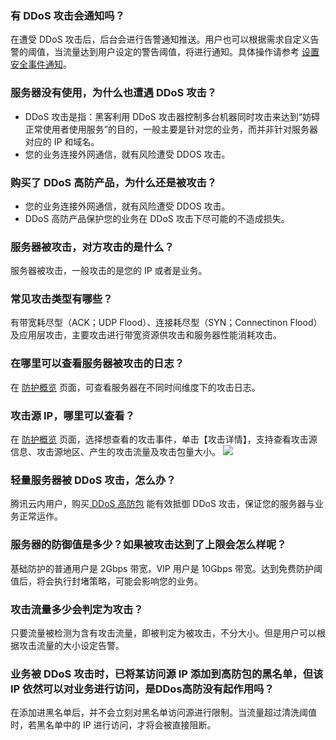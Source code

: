 ### 有 DDoS 攻击会通知吗？
在遭受 DDoS 攻击后，后台会进行告警通知推送。用户也可以根据需求自定义告警的阈值，当流量达到用户设定的警告阈值，将进行通知。具体操作请参考 [设置安全事件通知](https://cloud.tencent.com/document/product/1021/43903)。

### 服务器没有使用，为什么也遭遇 DDoS 攻击？
- DDoS 攻击是指：黑客利用 DDoS 攻击器控制多台机器同时攻击来达到“妨碍正常使用者使用服务”的目的，一般主要是针对您的业务，而并非针对服务器对应的 IP 和域名。
- 您的业务连接外网通信，就有风险遭受 DDOS 攻击。

### 购买了 DDoS 高防产品，为什么还是被攻击？
- 您的业务连接外网通信，就有风险遭受 DDOS 攻击。
- DDoS 高防产品保护您的业务在 DDoS 攻击下尽可能的不造成损失。

### 服务器被攻击，对方攻击的是什么？
服务器被攻击，一般攻击的是您的 IP 或者是业务。

### 常见攻击类型有哪些？
有带宽耗尽型（ACK；UDP Flood）、连接耗尽型（SYN；Connectinon Flood）及应用层攻击，主要攻击进行带宽资源供攻击和服务器性能消耗攻击。

### 在哪里可以查看服务器被攻击的日志？
在 [防护概览](https://console.cloud.tencent.com/ddos/antiddos-native/overview/ddos/bgp-00000160/2402:4e00:1201:6603:0:910c:3c54:e7c9) 页面，可查看服务器在不同时间维度下的攻击日志。

### 攻击源 IP，哪里可以查看？
在 [防护概览](https://console.cloud.tencent.com/ddos/antiddos-native/overview/ddos/bgp-00000160/2402:4e00:1201:6603:0:910c:3c54:e7c9) 页面，选择想查看的攻击事件，单击【攻击详情】，支持查看攻击源信息、攻击源地区、产生的攻击流量及攻击包量大小。
![](https://main.qcloudimg.com/raw/c4d2f863175410d86d7625ed51a3c774.png)

### 轻量服务器被 DDoS 攻击，怎么办？
腾讯云内用户，购买[ DDoS 高防包](https://cloud.tencent.com/document/product/1021/43894) 能有效抵御 DDoS 攻击，保证您的服务器与业务正常运作。

### 服务器的防御值是多少？如果被攻击达到了上限会怎么样呢？
基础防护的普通用户是 2Gbps 带宽，VIP 用户是 10Gbps 带宽。达到免费防护阈值后，将会执行封堵策略，可能会影响您的业务。

### 攻击流量多少会判定为攻击？
只要流量被检测为含有攻击流量，即被判定为被攻击，不分大小。但是用户可以根据攻击流量的大小设定告警。

### 业务被 DDoS 攻击时，已将某访问源 IP 添加到高防包的黑名单，但该 IP 依然可以对业务进行访问，是DDos高防没有起作用吗？
在添加进黑名单后，并不会立刻对黑名单访问源进行限制。当流量超过清洗阈值时，若黑名单中的 IP 进行访问，才将会被直接阻断。
